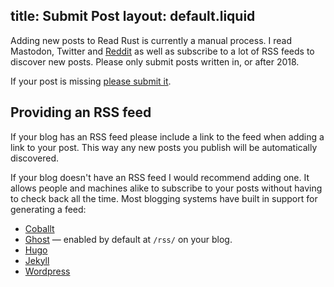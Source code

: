 title: Submit Post
layout: default.liquid
---

Adding new posts to Read Rust is currently a manual process. I read Mastodon,
Twitter and [Reddit][rust-reddit] as well as subscribe to a lot of RSS feeds to
discover new posts. Please only submit posts written in, or after 2018.

If your post is missing [please submit it][add-post].

## Providing an RSS feed

If your blog has an RSS feed please include a link to the feed when adding a
link to your post. This way any new posts you publish will be automatically
discovered.

If your blog doesn't have an RSS feed I would recommend adding one. It allows
people and machines alike to subscribe to your posts without having to check
back all the time. Most blogging systems have built in support for generating
a feed:

* [Coballt](http://cobalt-org.github.io/docs/rss.html)
* [Ghost](https://ghost.org/) — enabled by default at `/rss/` on your blog.
* [Hugo](https://gohugo.io/templates/rss/)
* [Jekyll](https://jekyllrb.com/tutorials/convert-site-to-jekyll/#10-rss-feed)
* [Wordpress](https://codex.wordpress.org/WordPress_Feeds)

[rust-reddit]: https://www.reddit.com/r/rust/
[add-post]: https://github.com/wezm/read-rust/issues/new?labels=missing-post&title=Add+post&template=missing_post.md

